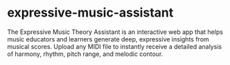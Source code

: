 # expressive-music-assistant
The Expressive Music Theory Assistant is an interactive web app that helps music educators and learners generate deep, expressive insights from musical scores. Upload any MIDI file to instantly receive a detailed analysis of harmony, rhythm, pitch range, and melodic contour.
